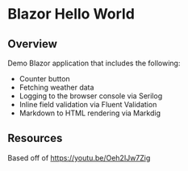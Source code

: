 # Blazor Hello World

## Overview

Demo Blazor application that includes the following:
- Counter button
- Fetching weather data
- Logging to the browser console via Serilog
- Inline field validation via Fluent Validation
- Markdown to HTML rendering via Markdig

## Resources
Based off of https://youtu.be/Oeh2IJw7Zig